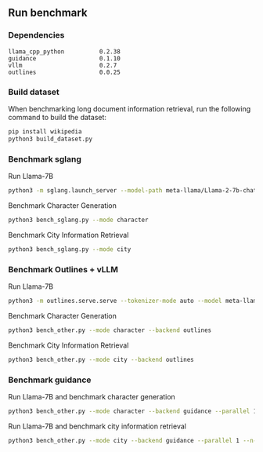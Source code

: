 ## Run benchmark

### Dependencies

```
llama_cpp_python          0.2.38
guidance                  0.1.10
vllm                      0.2.7
outlines                  0.0.25
```

### Build dataset

When benchmarking long document information retrieval, run the following command to build the dataset:

```bash
pip install wikipedia
python3 build_dataset.py
```

### Benchmark sglang

Run Llama-7B

```bash
python3 -m sglang.launch_server --model-path meta-llama/Llama-2-7b-chat-hf --port 30000 
```

Benchmark Character Generation

```bash
python3 bench_sglang.py --mode character
```

Benchmark City Information Retrieval

```bash
python3 bench_sglang.py --mode city
```


### Benchmark Outlines + vLLM

Run Llama-7B

```bash
python3 -m outlines.serve.serve --tokenizer-mode auto --model meta-llama/Llama-2-7b-chat-hf  --disable-log-requests --port 21000
```

Benchmark Character Generation

```bash
python3 bench_other.py --mode character --backend outlines
```

Benchmark City Information Retrieval

```bash
python3 bench_other.py --mode city --backend outlines
```

### Benchmark guidance

Run Llama-7B and benchmark character generation

```bash
python3 bench_other.py --mode character --backend guidance --parallel 1 --n-ctx 4096 --model-path path/to/gguf
```

Run Llama-7B and benchmark city information retrieval

```bash
python3 bench_other.py --mode city --backend guidance --parallel 1 --n-ctx 4096 --model-path path/to/gguf
```

